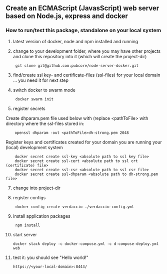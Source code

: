 ## Create an ECMAScript (JavasScript) web server based on Node.js, express and docker

### How to run/test this package, standalone on your local system

1. latest version of docker, node and npm installed and running

2. change to your development folder, where you may have other projects and clone this repository into it (which will create the project-dir)

		git clone git@github.com:pubcore/node-server-docker.git 		

4. find/create ssl key- and certificate-files (ssl-files) for your local domain
... you need it for next step

5. switch docker to swarm mode

		docker swarm init

6. register secrets

Create dhparam.pem file used below with (replace  &lt;pathToFile&gt; with directory where the ssl-files stored in:

		openssl dhparam -out <pathToFile>dh-strong.pem 2048

Register keys and certificates created for your domain you are running your (local) development system

		docker secret create ssl-key <absolute path to ssl key file>
		docker secret create ssl-cert <absolute path to ssl crt (certificate) file>
		docker secret create ssl-csr <absolute path to ssl csr file>
		docker secret create ssl-dhparam <absolute path to dh-strong.pem file>

7. change into project-dir

8. register configs

		docker config create verdaccio ./verdaccio-config.yml

9. install application packages

		npm install

10. start server

		docker stack deploy -c docker-compose.yml -c d-compose-deploy.yml web

11. test it: you should see "Hello world!"

		https://<your-local-domain>:8443/
